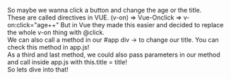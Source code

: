 So maybe we wanna click a button and change the age or the title. <br>
These are called directives in VUE. (v-on) => Vue-Onclick => v-on:click="age++"
But in Vue they made this easier and decided to replace the whole v-on thing with @click.
<br>
We can also call a method in our #app div -> to change our title. You can check this method in app.js! <br>
As a third and last method, we could also pass parameters in our method and call inside app.js with this.title = title!<br>
So lets dive into that!